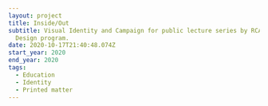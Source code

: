 ```yaml
---
layout: project
title: Inside/Out
subtitle: Visual Identity and Campaign for public lecture series by RCA Interior
  Design program.
date: 2020-10-17T21:40:48.074Z
start_year: 2020
end_year: 2020
tags:
  - Education
  - Identity
  - Printed matter
---
```

